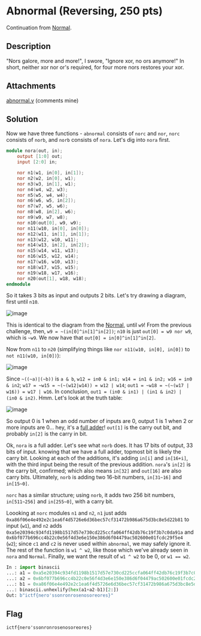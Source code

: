 # Abnormal (Reversing, 250 pts)

Continuation from [Normal](README.md#normal-reversing-150-pts).

## Description

"Nors galore, more and more!", I swore, "Ignore xor, no ors anymore!" In short, neither xor nor or's required, for four more nors restores your xor.

## Attachments

[abnormal.v](abnormal.v) (comments mine)

## Solution

Now we have three functions - `abnormal` consists of `norc` and `nor`, `norc` consists of `norb`, and `norb` consists of `nora`. Let's dig into `nora` first.

```v
module nora(out, in);
    output [1:0] out;
    input [2:0] in;

    nor n1(w1, in[0], in[1]);
    nor n2(w2, in[0], w1);
    nor n3(w3, in[1], w1);
    nor n4(w4, w2, w3);
    nor n5(w5, w4, w4);
    nor n6(w6, w5, in[2]);
    nor n7(w7, w5, w6);
    nor n8(w8, in[2], w6);
    nor n9(w9, w7, w8);
    nor n10(out[0], w9, w9);
    nor n11(w10, in[0], in[0]);
    nor n12(w11, in[1], in[1]);
    nor n13(w12, w10, w11);
    nor n14(w13, in[2], in[2]);
    nor n15(w14, w11, w13);
    nor n16(w15, w12, w14);
    nor n17(w16, w10, w13);
    nor n18(w17, w15, w15);
    nor n19(w18, w17, w16);
    nor n20(out[1], w18, w18);
endmodule
```

So it takes 3 bits as input and outputs 2 bits. Let's try drawing a diagram, first until `n10`.

![image](https://user-images.githubusercontent.com/11196638/128684748-f8d1be5d-6cff-4d6a-a858-2a48b04485b6.png)

This is identical to the diagram from the [Normal](README.md#normal-reversing-150-pts), until `w9`! From the previous challenge, then, `w9 = ~(in[0]^in[1]^in[2])`; `n10` is just `out[0] = w9 nor w9`, which is `~w9`. We now have that `out[0] = in[0]^in[1]^in[2]`.

Now from `n11` to `n20` (simplifying things like `nor n11(w10, in[0], in[0])` to `not n11(w10, in[0])`):

![image](https://user-images.githubusercontent.com/11196638/128686197-505ebbb4-1d2e-4883-b1eb-9bc1aba5c146.png)

Since `~((~a)|(~b))` is `a & b`, `w12 = in0 & in1; w14 = in1 & in2; w16 = in0 & in2`; `w17 = ~w15 = ~(~(w12|w14)) = w12 | w14`; `out1 = ~w18 = ~(~(w17 | w16)) = w17 | w16`. In conclusion, `out1 = (in0 & in1) | (in1 & in2) | (in0 & in2)`. Hmm. Let's look at the truth table:

![image](https://user-images.githubusercontent.com/11196638/128687853-d1183594-3327-4905-8a25-5e51020ea1bf.png)

So output 0 is 1 when an odd number of inputs are 0, output 1 is 1 when 2 or more inputs are 0... hey, it's a [full adder](https://en.wikipedia.org/wiki/Adder_(electronics)#Full_adder)! `out[1]` is the carry out bit, and probably `in[2]` is the carry in bit.

Ok, `nora` is a full adder. Let's see what `norb` does. It has 17 bits of output, 33 bits of input. knowing that we have a full adder, topmost bit is likely the carry bit. Looking at each of the additions, it's adding `in[i]` and `in[16+i]`, with the third input being the result of the previous addition. `nora`'s `in[2]` is the carry bit, confirmed; which also means `in[32]` and `out[16]` are also carry bits. Ultimately, `norb` is adding two 16-bit numbers, `in[31~16]` and `in[15~0]`.

`norc` has a similar structure; using `norb`, it adds two 256 bit numbers, `in[511~256]` and `in[255~0]`, with a carry bit.

Loooking at `norc` modules `n1` and `n2`, `n1` just adds `0xa86f06e4e492e2c1ea6f4d5726e6d36bec57cf31472b986a675d3bc8e5d22b81` to input (`w1`), and `n2` adds `0xa5e20394c934fd1198b1517d57e730cd225ccfa064ff42db76c19f3b7c0da91a` and `0x6bf077b696cc4b22c0e56f4d3e6e150e386d6f04479ac502600e01fcdc29f5e4` (`w2`); since `c1` and `c2` is never used within `abnormal`, we may safely ignore it. The rest of the function is `w1 ^ w2`, like those which we've already seen in `nora` and `Normal`. Finally, we want the result of `w1 ^ w2` to be 0, or `w1 == w2`.

```py
In : import binascii
...: a1 = 0xa5e20394c934fd1198b1517d57e730cd225ccfa064ff42db76c19f3b7c0da91a
...: a2 = 0x6bf077b696cc4b22c0e56f4d3e6e150e386d6f04479ac502600e01fcdc29f5e4
...: b1 = 0xa86f06e4e492e2c1ea6f4d5726e6d36bec57cf31472b986a675d3bc8e5d22b81
...: binascii.unhexlify(hex(a1+a2-b1)[2:])
Out: b"ictf{nero'ssonronrosenosoreores}"
```

## Flag
```
ictf{nero'ssonronrosenosoreores}
```

